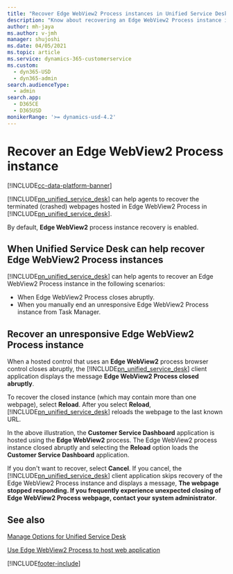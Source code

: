 ```yaml
---
title: "Recover Edge WebView2 Process instances in Unified Service Desk | MicrosoftDocs"
description: "Know about recovering an Edge WebView2 Process instance in Unified Service Desk."
author: mh-jaya
ms.author: v-jmh
manager: shujoshi
ms.date: 04/05/2021
ms.topic: article
ms.service: dynamics-365-customerservice
ms.custom: 
  - dyn365-USD
  - dyn365-admin
search.audienceType: 
  - admin
search.app: 
  - D365CE
  - D365USD
monikerRange: '>= dynamics-usd-4.2'
---
```



# Recover an Edge WebView2 Process instance

[!INCLUDE[cc-data-platform-banner](../../includes/cc-data-platform-banner.md)]

[!INCLUDE[pn_unified_service_desk](../../includes/pn-unified-service-desk.md)] can help agents to recover the terminated (crashed) webpages hosted in Edge WebView2 Process in [!INCLUDE[pn_unified_service_desk](../../includes/pn-unified-service-desk.md)].

By default, **Edge WebView2** process instance recovery is enabled.

## When Unified Service Desk can help recover Edge WebView2 Process instances

[!INCLUDE[pn_unified_service_desk](../../includes/pn-unified-service-desk.md)] can help agents to recover an Edge WebView2 Process instance in the following scenarios:

- When Edge WebView2 Process closes abruptly.
- When you manually end an unresponsive Edge WebView2 Process instance from Task Manager.

## Recover an unresponsive Edge WebView2 Process instance

When a hosted control that uses an **Edge WebView2** process browser control closes abruptly, the [!INCLUDE[pn_unified_service_desk](../../includes/pn-unified-service-desk.md)] client application displays the message **Edge WebView2 Process closed abruptly**.


To recover the closed instance (which may contain more than one webpage), select **Reload**. After you select **Reload**, [!INCLUDE[pn_unified_service_desk](../../includes/pn-unified-service-desk.md)] reloads the webpage to the last known URL.


 In the above illustration, the **Customer Service Dashboard** application is hosted using the **Edge WebView2** process. The Edge WebView2 process instance closed abruptly and selecting the **Reload** option loads the **Customer Service Dashboard** application.

If you don't want to recover, select **Cancel**. If you cancel, the [!INCLUDE[pn_unified_service_desk](../../includes/pn-unified-service-desk.md)] client application skips recovery of the Edge WebView2 Process instance and displays a message, **The webpage stopped responding. If you frequently experience unexpected closing of Edge WebView2 Process webpage, contact your system administrator**.


## See also

[Manage Options for Unified Service Desk](../../unified-service-desk/admin/manage-options-unified-service-desk.md)

[Use Edge WebView2 Process to host web application](../edge-webview2-process.md)


[!INCLUDE[footer-include](../../includes/footer-banner.md)]